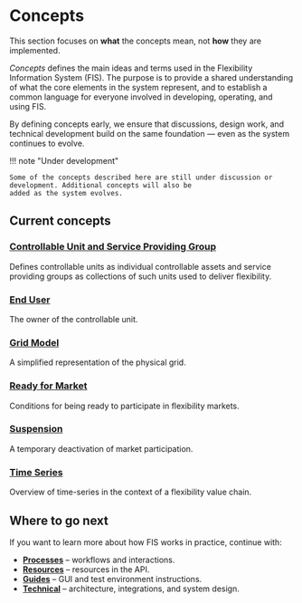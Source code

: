 # Concepts

This section focuses on **what** the concepts mean, not **how** they are implemented.

*Concepts* defines the main ideas and terms used in the Flexibility Information
System (FIS). The purpose is to provide a shared understanding of what the
core elements in the system represent, and to establish a common language
for everyone involved in developing, operating, and using FIS.

By defining concepts early, we ensure that discussions, design work, and
technical development build on the same foundation — even as the system
continues to evolve.  

!!! note "Under development"

    Some of the concepts described here are still under discussion or development. Additional concepts will also be
    added as the system evolves.

## Current concepts

### [Controllable Unit and Service Providing Group](cu-spg.md)

Defines controllable units as individual controllable assets and service
providing groups as collections of such units used to deliver flexibility.

### [End User](end-user.md)

The owner of the controllable unit.

### [Grid Model](grid-model.md)

A simplified representation of the physical grid.

### [Ready for Market](ready-for-market.md)

Conditions for being ready to participate in flexibility markets.

### [Suspension](suspension.md)

A temporary deactivation of market participation.

### [Time Series](time-series.md)

Overview of time-series in the context of a flexibility value chain.

## Where to go next

If you want to learn more about how FIS works in practice, continue with:

- **[Processes](../processes/index.md)** – workflows and interactions.  
- **[Resources](../resources/index.md)** – resources in the API.  
- **[Guides](../guides/index.md)** – GUI and test environment instructions.  
- **[Technical](../technical/index.md)** – architecture, integrations,
and system design.
